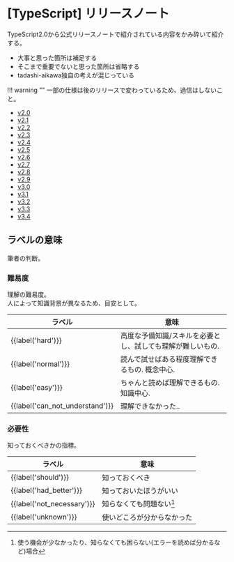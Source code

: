# [TypeScript] リリースノート


TypeScript2.0から公式リリースノートで紹介されている内容をかみ砕いて紹介する。

* 大事と思った箇所は補足する
* そこまで重要でないと思った箇所は省略する
* tadashi-aikawa独自の考えが混じっている

!!! warning ""
    一部の仕様は後のリリースで変わっているため、過信はしないこと。  

* [v2.0](2.0.md)
* [v2.1](2.1.md)
* [v2.2](2.2.md)
* [v2.3](2.3.md)
* [v2.4](2.4.md)
* [v2.5](2.5.md)
* [v2.6](2.6.md)
* [v2.7](2.7.md)
* [v2.8](2.8.md)
* [v2.9](2.9.md)
* [v3.0](3.0.md)
* [v3.1](3.1.md)
* [v3.2](3.2.md)
* [v3.3](3.3.md)
* [v3.4](3.4.md)

## ラベルの意味

筆者の判断。

### 難易度

理解の難易度。  
人によって知識背景が異なるため、目安として。

| ラベル                          | 意味                                                       |
| ------------------------------- | ---------------------------------------------------------- |
| {{label('hard')}}               | 高度な予備知識/スキルを必要とし、試しても理解が難しいもの. |
| {{label('normal')}}             | 読んで試せばある程度理解できるもの. 概念中心.              |
| {{label('easy')}}               | ちゃんと読めば理解できるもの. 知識中心.                    |
| {{label('can_not_understand')}} | 理解できなかった..                                         |

### 必要性

知っておくべきかの指標。

| ラベル                     | 意味                           |
| -------------------------- | ------------------------------ |
| {{label('should')}}        | 知っておくべき                 |
| {{label('had_better')}}    | 知っておいたほうがいい         |
| {{label('not_necessary')}} | 知らなくても問題ない[^1]       |
| {{label('unknown')}}       | 使いどころが分からなかった     |

[^1]: 使う機会が少なかったり、知らなくても困らない(エラーを読めば分かるなど)場合
